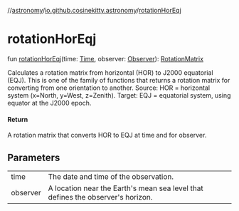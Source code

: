 //[astronomy](../../index.md)/[io.github.cosinekitty.astronomy](index.md)/[rotationHorEqj](rotation-hor-eqj.md)

# rotationHorEqj

fun [rotationHorEqj](rotation-hor-eqj.md)(time: [Time](-time/index.md), observer: [Observer](-observer/index.md)): [RotationMatrix](-rotation-matrix/index.md)

Calculates a rotation matrix from horizontal (HOR) to J2000 equatorial (EQJ). This is one of the family of functions that returns a rotation matrix for converting from one orientation to another. Source: HOR = horizontal system (x=North, y=West, z=Zenith). Target: EQJ = equatorial system, using equator at the J2000 epoch.

#### Return

A rotation matrix that converts HOR to EQJ at time and for observer.

## Parameters

| | |
|---|---|
| time | The date and time of the observation. |
| observer | A location near the Earth's mean sea level that defines the observer's horizon. |
